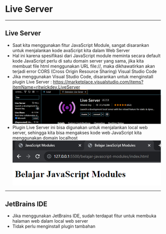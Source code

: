 # Live Server

---

## Live Server
- Saat kita menggunakan fitur JavaScript Module, sangat disarankan untuk menjalankan kode avaScript kita dalam Web Server
- Hal ini karena spesifikasi dari JavaScript module meminta secara default kode JavaScript perlu di satu domain server yang sama, jika kita membuat file html menggunakan URL file://, maka dikhawatirkan akan terjadi error CORS (Cross Origin Resource Sharing) Visual Studio Code
- Jika menggunakan Visual Studio Code, disarankan untuk menginstall plugin Live Server : https://marketplace.visualstudio.com/items?itemName=ritwickdey.LiveServer
![1](../assets/img/3/1.PNG)
- Plugin Live Server ini bisa digunakan untuk menjalankan local web server, sehingga kita bisa mengakses kode web JavaScript kita menggunakan domain localhost
![2](../assets/img/3/2.PNG)

---

## JetBrains IDE
- Jika menggunakan JetBrains IDE, sudah terdapat fitur untuk membuka halaman web dalam local web server
- Tidak perlu menginstall plugin tambahan